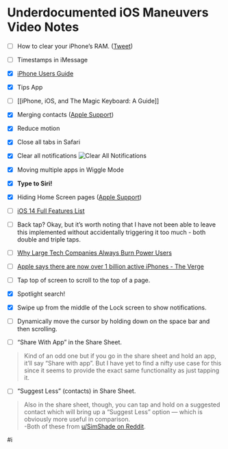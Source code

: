 # Underdocumented iOS Maneuvers Video Notes
- [ ] How to clear your iPhone’s RAM. ([Tweet](https://twitter.com/neoyokel/status/1344866358333472772?s=21))
- [ ] Timestamps in iMessage
- [x] [iPhone Users Guide](https://itunes.apple.com/WebObjects/MZStore.woa/wa/viewBook?id=1515995528)
- [x] Tips App
- [ ] [[iPhone, iOS, and The Magic Keyboard: A Guide]]
- [x] Merging contacts ([Apple Support](https://support.apple.com/guide/iphone/hide-duplicate-contacts-iph2ab28320d/ios))
- [x] Reduce motion
- [x] Close all tabs in Safari
- [x] Clear all notifications
![Clear All Notifications](https://i.snap.as/3rcPQpKh.gif)
- [x] Moving multiple apps in Wiggle Mode
- [x] **Type to Siri!**
- [x] Hiding Home Screen pages ([Apple Support](https://support.apple.com/en-us/HT211345))
- [ ] [iOS 14 Full Features List](https://www.apple.com/ios/ios-14/features/)
- [ ] Back tap? Okay, but it’s worth noting that I have not been able to leave this implemented without accidentally triggering it too much - both double and triple taps.
- [ ] [Why Large Tech Companies Always Burn Power Users](https://tedium.co/2021/01/27/power-users-history/)
- [ ] [Apple says there are now over 1 billion active iPhones - The Verge](https://www.theverge.com/2021/1/27/22253162/iphone-users-total-number-billion-apple-tim-cook-q1-2021)
- [ ] Tap top of screen to scroll to the top of a page.
- [x] Spotlight search!
- [x] Swipe up from the middle of the Lock screen to show notifications.
- [ ] Dynamically move the cursor by holding down on the space bar and then scrolling.

- [ ] “Share With App” in the Share Sheet.
> Kind of an odd one but if you go in the share sheet and hold an app, it’ll say “Share with app”. But I have yet to find a nifty use case for this since it seems to provide the exact same functionality as just tapping it.  

- [ ] “Suggest Less” (contacts) in Share Sheet.
> Also in the share sheet, though, you can tap and hold on a suggested contact which will bring up a “Suggest Less” option — which is obviously more useful in comparison.  
-Both of these from [u/SimShade on Reddit](https://www.reddit.com/r/ios/comments/l5p7ly/underdocumented_ios_functions_stuff_you_wish/gkxdvgh/?utm_source=share&utm_medium=ios_app&utm_name=iossmf&context=3).

#i